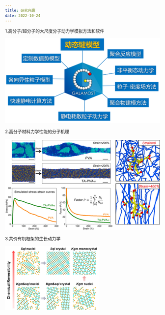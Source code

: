 ```yaml
---
title: 研究兴趣
date: 2022-10-24
---
```


1.高分子/超分子的大尺度分子动力学模拟方法和软件

![screen reader text](galamost.png "GALAMOST" )

2.高分子材料力学性能的分子机理

![screen reader text](strength.png "氢键复合物的力学性能" )

3.共价有机框架的生长动力学

![screen reader text](COF_2.png "共价有机框架生长" )
